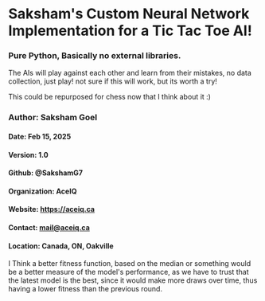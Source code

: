 # Saksham's Custom Neural Network Implementation for a Tic Tac Toe AI!
### Pure Python, Basically no external libraries.
The AIs will play against each other and learn from their mistakes, no data collection, just play!
not sure if this will work, but its worth a try!

This could be repurposed for chess now that I think about it :)

### Author: Saksham Goel

#### Date: Feb 15, 2025

#### Version: 1.0
#### Github: @SakshamG7
#### Organization: AceIQ
#### Website: https://aceiq.ca
#### Contact: mail@aceiq.ca
#### Location: Canada, ON, Oakville

I Think a better fitness function, based on the median or something would be a better measure of the model's performance, as we have to trust that the latest model is the best, since it would make more draws over time, thus having a lower fitness than the previous round.